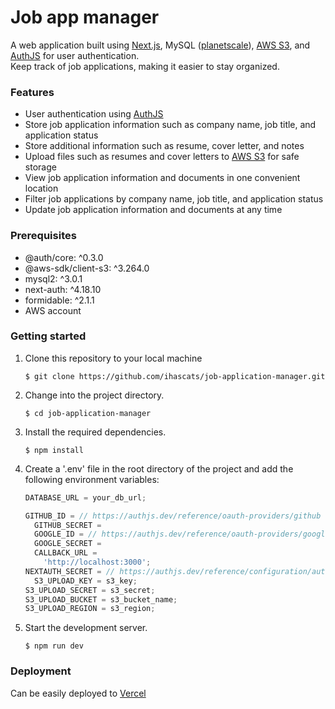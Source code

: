 # Job app manager

A web application built using <a href="https://nextjs.org/">Next.js</a>, MySQL (<a href="https://app.planetscale.com"/>planetscale</a>), <a href="https://aws.amazon.com/s3/">AWS S3</a>, and <a href="https://authjs.dev/">AuthJS</a> for user authentication.
<br>Keep track of job applications, making it easier to stay organized.

### Features

<ul>
  <li>User authentication using <a href="https://authjs.dev/">AuthJS</a></li>
  <li>Store job application information such as company name, job title, and application status</li>
  <li>Store additional information such as resume, cover letter, and notes</li>
  <li>Upload files such as resumes and cover letters to <a href="https://aws.amazon.com/s3/">AWS S3</a> for safe storage</li>
  <li>View job application information and documents in one convenient location</li>
  <li>Filter job applications by company name, job title, and application status</li>
  <li>Update job application information and documents at any time</li>
</ul>

### Prerequisites

<ul>

  <li>
    @auth/core: ^0.3.0
  </li>

  <li>
    @aws-sdk/client-s3: ^3.264.0
  </li>

  <li>
    mysql2: ^3.0.1
  </li>

  <li>
    next-auth: ^4.18.10
  </li>

  <li>
    formidable: ^2.1.1
  </li>

  <li>
    AWS account
  </li>

</ul>

### Getting started

<ol>

  <li>
  <p>Clone this repository to your local machine</p>

```
$ git clone https://github.com/ihascats/job-application-manager.git
```

  </li>

  <li>
  <p>Change into the project directory.</p>

```
$ cd job-application-manager
```

  </li>

  <li>
  <p>Install the required dependencies.</p>

```shell
$ npm install
```

  </li>

  <li>
  <p>Create a '.env' file in the root directory of the project and add the following environment variables:</p>

```js
DATABASE_URL = your_db_url;

GITHUB_ID = // https://authjs.dev/reference/oauth-providers/github
  GITHUB_SECRET =
  GOOGLE_ID = // https://authjs.dev/reference/oauth-providers/google
  GOOGLE_SECRET =
  CALLBACK_URL =
    'http://localhost:3000';
NEXTAUTH_SECRET = // https://authjs.dev/reference/configuration/auth-config#secret
  S3_UPLOAD_KEY = s3_key;
S3_UPLOAD_SECRET = s3_secret;
S3_UPLOAD_BUCKET = s3_bucket_name;
S3_UPLOAD_REGION = s3_region;
```

  </li>

  <li>
  <p>Start the development server.</p>

```shell
$ npm run dev
```

  </li>
</ol>

### Deployment

Can be easily deployed to <a href="https://vercel.com/">Vercel</a>
